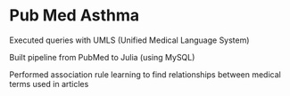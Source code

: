 # Pub Med Asthma
Executed queries with UMLS (Unified Medical Language System)

Built pipeline from PubMed to Julia (using MySQL)

Performed association rule learning to find relationships between medical terms used in articles
